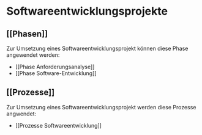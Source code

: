 # Softwareentwicklungsprojekte

## [[Phasen]]

Zur Umsetzung eines Softwareentwicklungsprojekt können diese Phase angewendet werden:

* [[Phase Anforderungsanalyse]]
* [[Phase Software-Entwicklung]]

## [[Prozesse]]

Zur Umsetzung eines Softwareentwicklungsprojekt werden diese Prozesse angwendet:

* [[Prozesse Softwareentwicklung]]